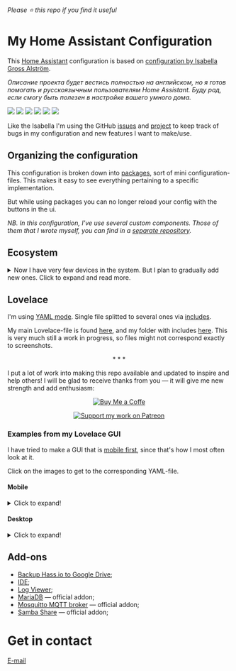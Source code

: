 *Please :star: this repo if you find it useful*

# My Home Assistant Configuration

This [Home Assistant](https://www.home-assistant.io/) configuration is based on [configuration by Isabella Gross Alström](https://isabellaalstrom.github.io/).

*Описание проекта будет вестись полностью на английском, но я готов помогать и русскоязычным пользователям Home Assistant. Буду рад, если смогу быть полезен в настройке вашего умного дома.*

![](https://img.shields.io/maintenance/yes/2019.svg?style=popout)
[![](https://img.shields.io/travis/Limych/HomeAssistantConfiguration.svg?style=popout&label=config+check)](https://travis-ci.org/Limych/HomeAssistantConfiguration)
[![](https://img.shields.io/github/last-commit/Limych/HomeAssistantConfiguration.svg?style=popout)](https://github.com/Limych/HomeAssistantConfiguration/commits/master)
[![](https://img.shields.io/github/issues-raw/Limych/HomeAssistantConfiguration.svg?label=open%20todos&style=popout)](https://github.com/Limych/HomeAssistantConfiguration/issues)
[![](https://img.shields.io/github/issues-closed-raw/Limych/HomeAssistantConfiguration.svg?colorB=green&label=closed%20todos&style=popout)](https://github.com/Limych/HomeAssistantConfiguration/issues?q=is%3Aissue+is%3Aclosed)
[![](https://img.shields.io/github/issues/Limych/HomeAssistantConfiguration/bug.svg?colorB=red&label=bugs&style=popout)](https://github.com/Limych/HomeAssistantConfiguration/issues?q=is%3Aopen+is%3Aissue+label%3ABug)

Like the Isabella I'm using the GitHub [issues](https://github.com/Limych/HomeAssistantConfiguration/issues) and [project](https://github.com/Limych/HomeAssistantConfiguration/projects/1) to keep track of bugs in my configuration and new features I want to make/use.

## Organizing the configuration

This configuration is broken down into [packages](https://www.home-assistant.io/docs/configuration/packages/), sort of mini configuration-files. This makes it easy to see everything pertaining to a specific implementation.

But while using packages you can no longer reload your config with the buttons in the ui.

*NB. In this configuration, I've use several custom components. Those of them that I wrote myself, you can find in a [separate repository](https://github.com/Limych/HomeAssistantComponents).*

## Ecosystem

<details>
    <p><summary>Now I have very few devices in the system. But I plan to gradually add new ones. Click to expand and read more.</summary></p>

I am running Hass.io on [Raspberry Pi 3 Model B+](https://www.raspberrypi.org/products/raspberry-pi-3-model-b-plus/) with Raspbian, in Docker.

To run Hass.io this way, [install manually in Docker](https://github.com/home-assistant/hassio-installer).

* **Personal gadgets:**
    1. Android devices (Phones and Tablets);
* **Media:**
    1. Two [LinkPlay-driven](https://linkplay.com/) Wireless Speakers;
    1. [FreeNAS](https://freenas.org/) File Server;
    1. [Emby](https://emby.media/) Media Server;
* **Network:**
    1. [Transmission](https://transmissionbt.com/) BitTorrent Client;
    1. [Sonarr](https://sonarr.tv/) TV-series Monitoring Server;
    1. [Syncthing](https://syncthing.net/) Sync Client;
    1. [Gogs](https://gogs.io/) Git Server;
* **Security:**
    1. [OPNsense-driven](https://opnsense.org/) Network Firewall;
    1. [Beward DS06M](https://www.beward.ru/katalog/ip-videodomofony/vyzyvnye-paneli/vyzyvnaya-panel-ds06m/) Doorbell;
    1. Home made security sensor (PIR & front door opening) direct wired to Home Assistant Raspberry PI;
    1. Home made [ESP32-driven](https://ru.wikipedia.org/wiki/ESP32) climate (now only indoor Pressure, Humidity & Temperature) & security (PIR) sensor;
* **Climate:**
    1. Home made [ESP32-driven](https://ru.wikipedia.org/wiki/ESP32) climate (now only indoor Pressure, Humidity & Temperature) & security (PIR) sensor;
    1. Sonoff TH10 [ESPEasy-driven](https://www.letscontrolit.com/wiki/index.php?title=ESPEasy) bathroom climate sensor & fan controller;
* **Misc:**
    1. Android tablet based WallPanel-driven Home Assistant dashboard;

</details>

## Lovelace

I'm using [YAML mode](https://www.home-assistant.io/lovelace/yaml-mode/). Single file splitted to several ones via [includes](https://www.home-assistant.io/docs/configuration/splitting_configuration/).

My main Lovelace-file is found [here](https://github.com/Limych/HomeAssistantConfiguration/blob/master/ui-lovelace.yaml), and my folder with includes [here](https://github.com/Limych/HomeAssistantConfiguration/tree/master/lovelace). This is very much still a work in progress, so files might not correspond exactly to screenshots.

<p align="center">* * *</p>
I put a lot of work into making this repo available and updated to inspire and help others! I will be glad to receive thanks from you — it will give me new strength and add enthusiasm:
<p align="center"><a href="https://www.paypal.com/cgi-bin/webscr?cmd=_donations&business=UAGFL5L6M8RN2&item_name=[hass-config]+Donation+for+a+big+barrel+of+coffee+:)&currency_code=EUR&source=url"><img alt="Buy Me a Coffe" src="https://raw.githubusercontent.com/Limych/HomeAssistantConfiguration/master/docs/images/donate-with-paypal.png"></a></p>
<p align="center"><a href="https://www.patreon.com/join/limych?"><img alt="Support my work on Patreon" src="https://raw.githubusercontent.com/Limych/HomeAssistantConfiguration/master/docs/images/support-with-patreon.jpg"></a></p>

### Examples from my Lovelace GUI

I have tried to make a GUI that is [mobile first](https://medium.com/@Vincentxia77/what-is-mobile-first-design-why-its-important-how-to-make-it-7d3cf2e29d00), since that's how I most often look at it.

Click on the images to get to the corresponding YAML-file.

#### Mobile

<details>
    <p><summary>Click to expand!</summary></p>

Home view

[![](https://raw.githubusercontent.com/Limych/HomeAssistantConfiguration/master/docs/images/mobile_home.jpg)](https://github.com/Limych/HomeAssistantConfiguration/blob/master/lovelace/00_home_view.yaml)

Home info

[![](https://raw.githubusercontent.com/Limych/HomeAssistantConfiguration/master/docs/images/mobile_home_info.jpg)](https://github.com/Limych/HomeAssistantConfiguration/blob/master/lovelace/10_home_info_view.yaml)

System info

[![](https://raw.githubusercontent.com/Limych/HomeAssistantConfiguration/master/docs/images/mobile_system_info.jpg)](https://github.com/Limych/HomeAssistantConfiguration/blob/master/lovelace/30_system_info_view.yaml)

Automations view

[![](https://raw.githubusercontent.com/Limych/HomeAssistantConfiguration/master/docs/images/mobile_automations.jpg)](https://github.com/Limych/HomeAssistantConfiguration/blob/master/lovelace/00_automations_view.yaml)

</details>

#### Desktop

<details>
    <p><summary>Click to expand!</summary></p>

Home view

[![](https://raw.githubusercontent.com/Limych/HomeAssistantConfiguration/master/docs/images/desktop_home.jpg)](https://github.com/Limych/HomeAssistantConfiguration/blob/master/lovelace/00_home_view.yaml)

Home info

[![](https://raw.githubusercontent.com/Limych/HomeAssistantConfiguration/master/docs/images/desktop_home_info.jpg)](https://github.com/Limych/HomeAssistantConfiguration/blob/master/lovelace/10_home_info_view.yaml)

System info

[![](https://raw.githubusercontent.com/Limych/HomeAssistantConfiguration/master/docs/images/desktop_system_info.jpg)](https://github.com/Limych/HomeAssistantConfiguration/blob/master/lovelace/30_system_info_view.yaml)

Automations view

[![](https://raw.githubusercontent.com/Limych/HomeAssistantConfiguration/master/docs/images/desktop_automations.jpg)](https://github.com/Limych/HomeAssistantConfiguration/blob/master/lovelace/00_automations_view.yaml)

</details>

## Add-ons

* [Backup Hass.io to Google Drive](https://github.com/samccauley/addon-hassiogooglebackup#readme);
* [IDE](https://github.com/hassio-addons/addon-ide/blob/master/README.md);
* [Log Viewer](https://github.com/hassio-addons/addon-log-viewer);
* [MariaDB](https://www.home-assistant.io/addons/mariadb/) — official addon;
* [Mosquitto MQTT broker](https://www.home-assistant.io/addons/mosquitto/) — official addon;
* [Samba Share](https://www.home-assistant.io/addons/samba/) — official addon;

# Get in contact

[E-mail](mailto:andrey@khrolenok.ru)

